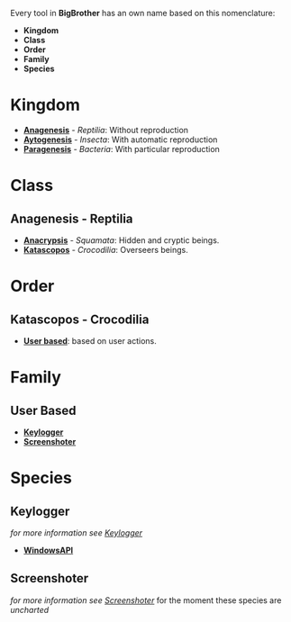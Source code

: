 Every tool in **BigBrother** has an own name based on this nomenclature:
* **Kingdom**
* **Class**
* **Order**
* **Family**
* **Species**

# Kingdom
* [**Anagenesis**](#anagenesis-reptilia) - *Reptilia*: Without reproduction
* [**Aytogenesis**](#aytogenesis-insecta) - *Insecta*: With automatic reproduction
* [**Paragenesis**](#paragenesis-bacteria) - *Bacteria*: With particular reproduction

# Class
## Anagenesis - Reptilia
* [**Anacrypsis**](#anacrypsis-squamata) - *Squamata*: Hidden and cryptic beings.
* [**Katascopos**](#katascopos-crocodilia) - *Crocodilia*: Overseers beings. 

# Order
## Katascopos - Crocodilia
* [**User based**](#user-based): based on user actions.

# Family
## User Based
* [**Keylogger**](#keylogger)
* [**Screenshoter**](#screenshoter)

# Species
## Keylogger
*for more information see [Keylogger](anagenesis/katascopos/user_based/keylogger/keylogger.md)*
* [**WindowsAPI**](anagenesis/katascopos/user_based/keylogger/windows_api/windows_api.md)

## Screenshoter
*for more information see [Screenshoter](anagenesis/katascopos/user_based/screenshoter/screenshoter.md)*
for the moment these species are *uncharted*
